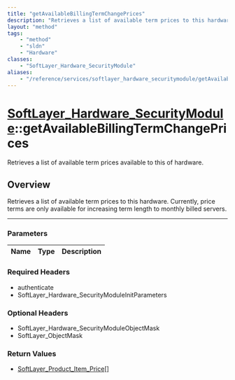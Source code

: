 ```yaml
---
title: "getAvailableBillingTermChangePrices"
description: "Retrieves a list of available term prices to this hardware. Currently, price terms are only available for increasing ter... "
layout: "method"
tags:
    - "method"
    - "sldn"
    - "Hardware"
classes:
    - "SoftLayer_Hardware_SecurityModule"
aliases:
    - "/reference/services/softlayer_hardware_securitymodule/getAvailableBillingTermChangePrices"
---
```

# [SoftLayer_Hardware_SecurityModule](/reference/services/SoftLayer_Hardware_SecurityModule)::getAvailableBillingTermChangePrices


Retrieves a list of available term prices available to this of hardware. 


## Overview 
Retrieves a list of available term prices to this hardware. Currently, price terms are only available for increasing term length to monthly billed servers. 

-----

### Parameters 
|Name | Type | Description |
| --- | --- | --- |


### Required Headers
* authenticate
* SoftLayer_Hardware_SecurityModuleInitParameters


### Optional Headers
* SoftLayer_Hardware_SecurityModuleObjectMask
* SoftLayer_ObjectMask

### Return Values
* <a href='/reference/datatypes/SoftLayer_Product_Item_Price'>SoftLayer_Product_Item_Price[] </a>




